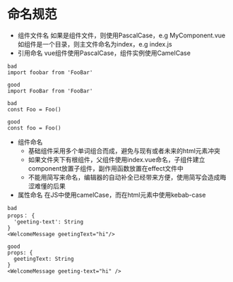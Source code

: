 # 命名规范
* 组件文件名
如果是组件文件，则使用PascalCase，e.g MyComponent.vue
如组件是一个目录，则主文件命名为index，e.g index.js
* 引用命名
vue组件使用PascalCase，组件实例使用CamelCase
```
bad
import foobar from 'FooBar'

good
import FooBar from 'FooBar'

bad
const Foo = Foo()

good
const foo = Foo() 
```
* 组件命名
   * 基础组件采用多个单词组合而成，避免与现有或者未来的html元素冲突
   * 如果文件夹下有根组件，父组件使用index.vue命名，子组件建立component放置子组件，副作用函数放置在effect文件中
   * 不能用简写来命名，编辑器的自动补全已经带来方便，使用简写会造成晦涩难懂的后果
* 属性命名
在JS中使用camelCase，而在html元素中使用kebab-case
```
bad
props： {
  'geeting-text': String
}
<WelcomeMessage geetingText="hi"/>

good
props: {
  geetingText: String
}
<WelcomeMessage geeting-text="hi" />
```
